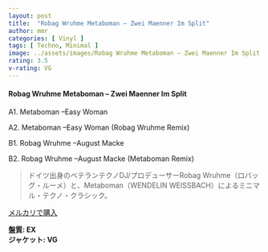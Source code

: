 ```yaml
---
layout: post
title:  "Robag Wruhme Metaboman – Zwei Maenner Im Split"
author: mmr
categories: [ Vinyl ]
tags: [ Techno, Minimal ]
image: ../assets/images/Robag Wruhme Metaboman – Zwei Maenner Im Split.jpg
rating: 3.5
v-rating: VG
---
```


#### Robag Wruhme Metaboman – Zwei Maenner Im Split

A1. Metaboman –Easy Woman

A2. Metaboman –Easy Woman (Robag Wruhme Remix)

B1. Robag Wruhme –August Macke

B2. Robag Wruhme –August Macke (Metaboman Remix)

> ドイツ出身のベテランテクノDJ/プロデューサーRobag Wruhme（ロバッグ・ルーメ）と、Metaboman（WENDELIN WEISSBACH）によるミニマル・テクノ・クラシック。

[メルカリで購入](https://jp.mercari.com/item/m74153006017)

<div class="mt-4 mb-4 d-flex align-items-center">
<strong class="mr-1">盤質: EX</strong>
</div>
<div class="mt-4 mb-4 d-flex align-items-center">
<strong class="mr-1">ジャケット: VG</strong>
</div>
